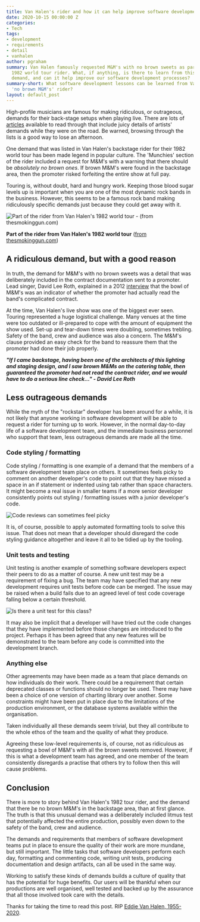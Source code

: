```yaml
---
title: Van Halen's rider and how it can help improve software development
date: 2020-10-15 00:00:00 Z
categories:
- Tech
tags:
- development
- requirements
- detail
- vanhalen
author: pgraham
summary: Van Halen famously requested M&M's with no brown sweets as part of their
  1982 world tour rider. What, if anything, is there to learn from this ridiculous
  demand, and can it help improve our software development processes?
summary-short: What software development lessons can be learned from Van Halen's famous
  'no brown M&M's' rider?
layout: default_post
---
```


High-profile musicians are famous for making ridiculous, or outrageous, demands for their back-stage setups when playing live. There are lots of [articles](https://www.google.com/search?q=backstage+rider+demands) available to read through that include juicy details of artists' demands while they were on the road. Be warned, browsing through the lists is a good way to lose an afternoon.

One demand that was listed in Van Halen's backstage rider for their 1982 world tour has been made legend in popular culture. The 'Munchies' section of the rider included a request for M&M's with a warning that there should be *absolutely no brown ones*. If brown M&M's were found in the backstage area, then the promoter risked forfeiting the entire show at full pay.

Touring is, without doubt, hard and hungry work. Keeping those blood sugar levels up is important when you are one of the most dynamic rock bands in the business. However, this seems to be a famous rock band making ridiculously specific demands just because they could get away with it. 

![Part of the rider from Van Halen's 1982 world tour - (from thesmokinggun.com)]({{site.baseurl}}/pgraham/assets/rider.jpg 
"Part of the rider from Van Halen's 1982 world tour - (from thesmokinggun.com)")

**Part of the rider from Van Halen's 1982 world tour** ([from thesmokinggun.com](http://www.thesmokinggun.com/backstage/hall-fame/van-halen-82))

## A ridiculous demand, but with a good reason

In truth, the demand for M&M's with no brown sweets was a detail that was deliberately included in the contract documentation sent to a promoter. Lead singer, David Lee Roth, explained in a 2012 [interview](https://youtu.be/_IxqdAgNJck) that the bowl of M&M's was an indicator of whether the promoter had actually read the band's complicated contract.

At the time, Van Halen's live show was one of the biggest ever seen. Touring represented a huge logistical challenge. Many venues at the time were too outdated or ill-prepared to cope with the amount of equipment the show used. Set-up and tear-down times were doubling, sometimes trebling. Safety of the band, crew and audience was also a concern. The M&M's clause provided an easy check for the band to reassure them that the promoter had done their job properly.

***"If I came backstage, having been one of the architects of this lighting and staging design, and I saw brown M&Ms on the catering table, then guaranteed the promoter had not read the contract rider, and we would have to do a serious line check..." - David Lee Roth*** 

## Less outrageous demands

While the myth of the "rockstar" developer has been around for a while, it is not likely that anyone working in software development will be able to request a rider for turning up to work. However, in the normal day-to-day life of a software development team, and the immediate business personnel who support that team, less outrageous demands are made all the time.

### Code styling / formatting

Code styling / formatting is one example of a demand that the members of a software development team place on others. It sometimes feels picky to comment on another developer's code to point out that they have missed a space in an if statement or indented using tab rather than space characters. It might become a real issue in smaller teams if a more senior developer consistently points out styling / formatting issues with a junior developer's code.

![Code reviews can sometimes feel picky]({{site.baseurl}}/pgraham/assets/review.jpg)

It is, of course, possible to apply automated formatting tools to solve this issue. That does not mean that a developer should disregard the code styling guidance altogether and leave it all to be tidied up by the tooling.

### Unit tests and testing

Unit testing is another example of something software developers expect their peers to do as a matter of course. A new unit test may be a requirement of fixing a bug. The team may have specified that any new development requires unit tests before code can be merged. The issue may be raised when a build fails due to an agreed level of test code coverage falling below a certain threshold.

![Is there a unit test for this class?]({{site.baseurl}}/pgraham/assets/unittest.jpg)

It may also be implicit that a developer will have tried out the code changes that they have implemented before those changes are introduced to the project. Perhaps it has been agreed that any new features will be demonstrated to the team before any code is committed into the development branch.

### Anything else

Other agreements may have been made as a team that place demands on how individuals do their work. There could be a requirement that certain deprecated classes or functions should no longer be used. There may have been a choice of one version of charting library over another. Some constraints might have been put in place due to the limitations of the production environment, or the database systems available within the organisation.

Taken individually all these demands seem trivial, but they all contribute to the whole ethos of the team and the quality of what they produce.

Agreeing these low-level requirements is, of course, not as ridiculous as requesting a bowl of M&M's with all the brown sweets removed. However, if this is what a development team has agreed, and one member of the team consistently disregards a practise that others try to follow then this will cause problems.

## Conclusion

There is more to story behind Van Halen's 1982 tour rider, and the demand that there be no brown M&M's in the backstage area, than at first glance. The truth is that this unusual demand was a deliberately included litmus test that potentially affected the entire production, possibly even down to the safety of the band, crew and audience.

The demands and requirements that members of software development teams put in place to ensure the quality of their work are more mundane, but still important. The little tasks that software developers perform each day, formatting and commenting code, writing unit tests, producing documentation and design artifacts, can all be used in the same way.

Working to satisfy these kinds of demands builds a culture of quality that has the potential for huge benefits. Our users will be thankful when our productions are well organised, well tested and backed up by the assurance that all those involved took care with the details.

Thanks for taking the time to read this post. RIP [Eddie Van Halen, 1955-2020](https://www.theguardian.com/music/2020/oct/07/eddie-van-halen-obituary).
